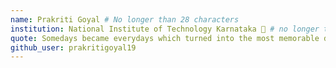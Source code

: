 ```yaml
---
name: Prakriti Goyal # No longer than 28 characters
institution: National Institute of Technology Karnataka 🚩 # no longer than 58 characters
quote: Somedays became everydays which turned into the most memorable days # no longer than 100 characters, avoid using quotes(") to guarantee the format remains the same.
github_user: prakritigoyal19
---
```

